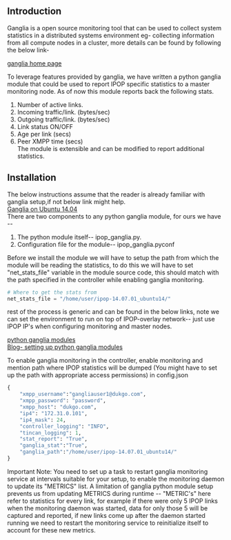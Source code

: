 ##  Introduction

Ganglia is a open source monitoring tool that can be used to collect system statistics in a distributed systems environment eg- collecting information from all compute nodes in a cluster, more details can be found by following the below link-  

[ganglia home page](http://ganglia.sourceforge.net/)

To leverage features provided by ganglia, we have written a python ganglia module that could be used to report IPOP specific statistics to a master monitoring node. As of now this module reports back the following stats.  
1. Number of active links.  
2. Incoming traffic/link. (bytes/sec)  
3. Outgoing traffic/link. (bytes/sec)  
4. Link status ON/OFF  
5. Age per link (secs)  
6. Peer XMPP time (secs)  
The module is extensible and can be modified to report additional statistics.  
  
## Installation  
The below instructions assume that the reader is already familiar with ganglia setup,if not below link might help.  
[Ganglia on Ubuntu 14.04](https://www.digitalocean.com/community/tutorials/introduction-to-ganglia-on-ubuntu-14-04)  
There are two components to any python ganglia module, for ours we have --  
1. The python module itself-- ipop_ganglia.py.  
2. Configuration file for the module-- ipop_ganglia.pyconf  

Before we install the module we will have to setup the path from which the module will be reading the statistics, to do this we will have to set "net_stats_file" variable in the module source code, this should match with the path specified in the controller while enabling ganglia monitoring.  
```python 
# Where to get the stats from
net_stats_file = "/home/user/ipop-14.07.01_ubuntu14/"
```  
rest of the process is generic and can be found in the below links, note we can set the environment to run on top of IPOP-overlay network-- just use IPOP IP's when configuring monitoring and master nodes.  
  
[python ganglia modules](https://github.com/ganglia/monitor-core/wiki/Ganglia-GMond-Python-Modules)  
[Blog- setting up python ganglia modules](https://sachinsharm.wordpress.com/2013/08/19/setup-and-configure-ganglia-python-modules-on-centosrhel-6-3/)  

To enable ganglia monitoring in the controller, enable monitoring and mention path where IPOP statistics will be dumped (You might have to set up the path with appropriate access permissions) in config.json  
```python
{
    "xmpp_username":"gangliauser1@dukgo.com",
    "xmpp_password": "password",
    "xmpp_host": "dukgo.com",
    "ip4": "172.31.0.101",
    "ip4_mask": 24,
    "controller_logging": "INFO",
    "tincan_logging": 1,
    "stat_report": "True",
    "ganglia_stat":"True",
    "ganglia_path":"/home/user/ipop-14.07.01_ubuntu14/"
}
```
Important Note: You need to set up a task to restart ganglia monitoring service at intervals suitable for your setup, to enable the monitoring daemon to update its "METRICS" list. A limitation of ganglia python module setup prevents us from updating METRICS during runtime -- "METRIC's" here refer to statistics for every link, for example if there were only 5 IPOP links when the monitoring daemon was started, data for only those 5 will be captured and reported, if new links come up after the daemon started running we need to restart the monitoring service to reinitialize itself to account for these new metrics.
